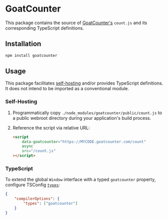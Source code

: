 # GoatCounter

This package contains the source of [GoatCounter's](https://www.goatcounter.com/) `count.js` and its corresponding TypeScript definitions.

## Installation

```bash
npm install goatcounter
```

## Usage

This package facilitates [self-hosting](https://www.goatcounter.com/help/countjs-host) and/or provides TypeScript definitions. It does not intend to be imported as a conventional module.

### Self-Hosting

1. Programmatically copy `./node_modules/goatcounter/public/count.js` to a public webroot directory during your application's build process.

2. Reference the script via relative URL:

    ```html
    <script
        data-goatcounter="https://MYCODE.goatcounter.com/count"
        async
        src="/count.js"
    ></script>
    ```

### TypeScript

To extend the global `Window` interface with a typed `goatcounter` property, configure TSConfig [`types`](https://www.typescriptlang.org/tsconfig/#types):

```json
{
    "compilerOptions": {
        "types": ["goatcounter"]
    }
}
```
